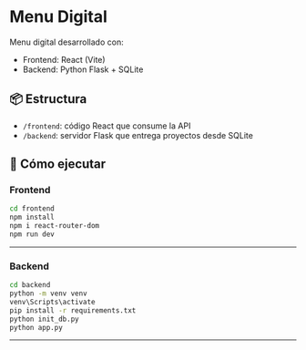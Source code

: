 # Menu Digital

Menu digital desarrollado con:

- Frontend: React (Vite)
- Backend: Python Flask + SQLite

## 📦 Estructura

- `/frontend`: código React que consume la API
- `/backend`: servidor Flask que entrega proyectos desde SQLite

## 🚀 Cómo ejecutar

### Frontend
```bash
cd frontend
npm install
npm i react-router-dom
npm run dev
```
---

### Backend
```bash
cd backend
python -m venv venv
venv\Scripts\activate
pip install -r requirements.txt
python init_db.py  
python app.py
```
---